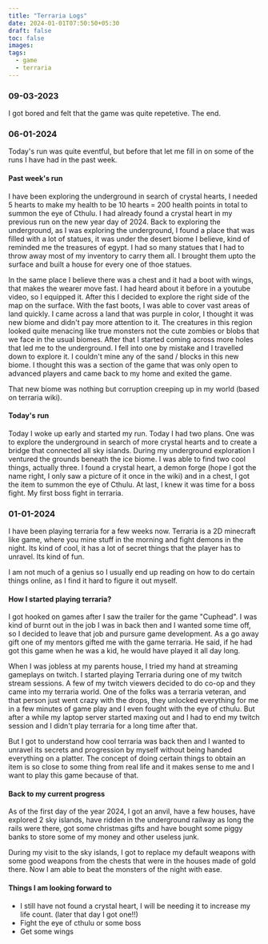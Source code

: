 ```yaml
---
title: "Terraria Logs"
date: 2024-01-01T07:50:50+05:30
draft: false
toc: false
images:
tags: 
  - game
  - terraria
---
```


### 09-03-2023

I got bored and felt that the game was quite repetetive. The end.

### 06-01-2024

Today's run was quite eventful, but before that let me fill in on some of the runs I have had in the past week. 


#### Past week's run
I have been exploring the underground in search of crystal hearts, I needed 5 hearts to make my health to be 10 hearts = 200 health points in total to summon the eye of Cthulu. I had already found a crystal heart in my previous run on the new year day of 2024. Back to exploring the underground, as I was exploring the underground, I found a place that was filled with a lot of statues, it was under the desert biome I believe, kind of reminded me the treasures of egypt. I had so many statues that I had to throw away most of my inventory to carry them all. I brought them upto the surface and built a house for every one of thoe statues. 

In the same place I believe there was a chest and it had a boot with wings, that makes the wearer move fast. I had heard about it before in a youtube video, so I equipped it. After this I decided to explore the right side of the map on the surface. With the fast boots, I was able to cover vast areas of land quickly. I came across a land that was purple in color, I thought it was new biome and didn't pay more attention to it. The creatures in this region looked quite menacing like true monsters not the cute zombies or blobs that we face in the usual biomes. After that I started coming across more holes that led me to the underground. I fell into one by mistake and I travelled down to explore it. I couldn't mine any of the sand / blocks in this new biome. I thought this was a section of the game that was only open to advanced players and came back to my home and exited the game. 

That new biome was nothing but corruption creeping up in my world (based on terraria wiki).

#### Today's run

Today I woke up early and started my run. Today I had two plans. One was to explore the underground in search of more crystal hearts and to create a bridge that connected all sky islands. During my underground exploration I ventured the grounds beneath the ice biome. I was able to find two cool things, actually three. I found a crystal heart, a demon forge (hope I got the name right, I only saw a picture of it once in the wiki) and in a chest, I got the item to summon the eye of Cthulu. At last, I knew it was time for a boss fight. My first boss fight in terraria.




### 01-01-2024

I have been playing terraria for a few weeks now. Terraria is a 2D minecraft like game, where you mine stuff in the morning and fight demons in the night. Its kind of cool, it has a lot of secret things that the player has to unravel. Its kind of fun.

I am not much of a genius so I usually end up reading on how to do certain things online, as I find it hard to figure it out myself.

#### How I started playing terraria?

I got hooked on games after I saw the trailer for the game "Cuphead". I was kind of burnt out in the job I was in back then and I wanted some time off, so I decided to leave that job and pursure game development. As a go away gift one of my mentors gifted me with the game terraria. He said, if he had got this game when he was a kid, he would have played it all day long.

When I was jobless at my parents house, I tried my hand at streaming gameplays on twitch. I started playing Terraria during one of my twitch stream sessions. A few of my twitch viewers decided to do co-op and they came into my terraria world. One of the folks was a terraria veteran, and that person just went crazy with the drops, they unlocked everything for me in a few minutes of game play and I even fought with the eye of cthulu. But after a while my laptop server started maxing out and I had to end my twitch session and I didn't play terraria for a long time after that.

But I got to understand how cool terraria was back then and I wanted to unravel its secrets and progression by myself without being handed everything on a platter. The concept of doing certain things to obtain an item is so close to some thing from real life and it makes sense to me and I want to play this game because of that.

#### Back to my current progress

As of the first day of the year 2024, I got an anvil, have a few houses, have explored 2 sky islands, have ridden in the underground railway as long the rails were there, got some christmas gifts and have bought some piggy banks to store some of my money and other useless junk.

During my visit to the sky islands, I got to replace my default weapons with some good weapons from the chests that were in the houses made of gold there. Now I am able to beat the monsters of the night with ease.

#### Things I am looking forward to

- I still have not found a crystal heart, I will be needing it to increase my life count. (later that day I got one!!)
- Fight the eye of cthulu or some boss
- Get some wings